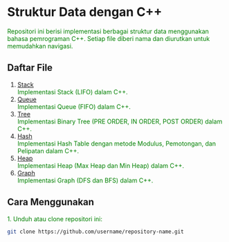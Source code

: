 # Struktur Data dengan C++

<span style="color:green;">Repositori ini berisi implementasi berbagai struktur data menggunakan bahasa pemrograman C++. Setiap file diberi nama dan diurutkan untuk memudahkan navigasi.</span>

## Daftar File
1. <span style="color:green;">[Stack](1.%20Stack%20C%2B%2B.cpp)  
   Implementasi Stack (LIFO) dalam C++.</span>  
2. <span style="color:green;">[Queue](2.%20Queue%20C%2B%2B.cpp)  
   Implementasi Queue (FIFO) dalam C++.</span>  
3. <span style="color:green;">[Tree](3.%20Tree%20C%2B%2B.cpp)  
   Implementasi Binary Tree (PRE ORDER, IN ORDER, POST ORDER) dalam C++.</span>  
4. <span style="color:green;">[Hash](4.%20Hash%20C%2B%2B.cpp)  
   Implementasi Hash Table dengan metode Modulus, Pemotongan, dan Pelipatan dalam C++.</span>  
5. <span style="color:green;">[Heap](5.%20Heap%20C%2B%2B.cpp)  
   Implementasi Heap (Max Heap dan Min Heap) dalam C++.</span>  
6. <span style="color:green;">[Graph](6.%20Graph%20C%2B%2B.cpp)  
   Implementasi Graph (DFS dan BFS) dalam C++.</span>  

## Cara Menggunakan
<span style="color:green;">1. Unduh atau clone repositori ini:</span>
   ```bash
   git clone https://github.com/username/repository-name.git

